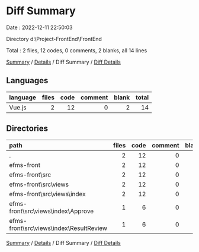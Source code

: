 # Diff Summary

Date : 2022-12-11 22:50:03

Directory d:\\Project-FrontEnd\\FrontEnd

Total : 2 files,  12 codes, 0 comments, 2 blanks, all 14 lines

[Summary](results.md) / [Details](details.md) / Diff Summary / [Diff Details](diff-details.md)

## Languages
| language | files | code | comment | blank | total |
| :--- | ---: | ---: | ---: | ---: | ---: |
| Vue.js | 2 | 12 | 0 | 2 | 14 |

## Directories
| path | files | code | comment | blank | total |
| :--- | ---: | ---: | ---: | ---: | ---: |
| . | 2 | 12 | 0 | 2 | 14 |
| efms-front | 2 | 12 | 0 | 2 | 14 |
| efms-front\\src | 2 | 12 | 0 | 2 | 14 |
| efms-front\\src\\views | 2 | 12 | 0 | 2 | 14 |
| efms-front\\src\\views\\index | 2 | 12 | 0 | 2 | 14 |
| efms-front\\src\\views\\index\\Approve | 1 | 6 | 0 | 1 | 7 |
| efms-front\\src\\views\\index\\ResultReview | 1 | 6 | 0 | 1 | 7 |

[Summary](results.md) / [Details](details.md) / Diff Summary / [Diff Details](diff-details.md)